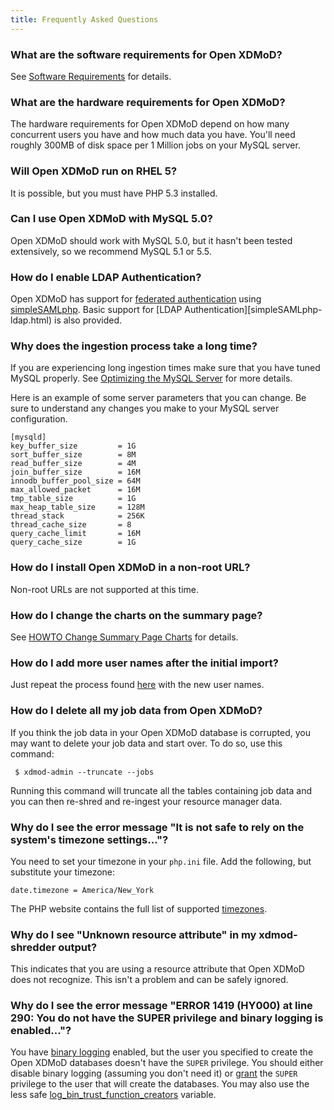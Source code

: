 ```yaml
---
title: Frequently Asked Questions
---
```


### What are the software requirements for Open XDMoD?

See [Software Requirements](software-requirements.html) for details.

### What are the hardware requirements for Open XDMoD?

The hardware requirements for Open XDMoD depend on how many concurrent
users you have and how much data you have.  You'll need roughly 300MB of
disk space per 1 Million jobs on your MySQL server.

### Will Open XDMoD run on RHEL 5?

It is possible, but you must have PHP 5.3 installed.

### Can I use Open XDMoD with MySQL 5.0?

Open XDMoD should work with MySQL 5.0, but it hasn't been tested
extensively, so we recommend MySQL 5.1 or 5.5.

### How do I enable LDAP Authentication?

Open XDMoD has support for [federated authentication](simpleSAMLphp.html)
using [simpleSAMLphp][simplesaml].  Basic support for [LDAP Authentication][simpleSAMLphp-ldap.html) is also provided.

[simplesaml]: https://simplesamlphp.org/

### Why does the ingestion process take a long time?

If you are experiencing long ingestion times make sure that you have
tuned MySQL properly.  See
[Optimizing the MySQL Server][optimizing-mysql] for more details.

Here is an example of some server parameters that you can change.  Be
sure to understand any changes you make to your MySQL server
configuration.

    [mysqld]
    key_buffer_size         = 1G
    sort_buffer_size        = 8M
    read_buffer_size        = 4M
    join_buffer_size        = 16M
    innodb_buffer_pool_size = 64M
    max_allowed_packet      = 16M
    tmp_table_size          = 1G
    max_heap_table_size     = 128M
    thread_stack            = 256K
    thread_cache_size       = 8
    query_cache_limit       = 16M
    query_cache_size        = 1G

[optimizing-mysql]: https://dev.mysql.com/doc/refman/5.5/en/optimizing-the-server.html

### How do I install Open XDMoD in a non-root URL?

Non-root URLs are not supported at this time.

### How do I change the charts on the summary page?

See [HOWTO Change Summary Page Charts](howto-summary-charts.html) for
details.

### How do I add more user names after the initial import?

Just repeat the process found [here](user-names.html) with the new user
names.

### How do I delete all my job data from Open XDMoD?

If you think the job data in your Open XDMoD database is corrupted, you
may want to delete your job data and start over.  To do so, use this
command:

     $ xdmod-admin --truncate --jobs

Running this command will truncate all the tables containing job data
and you can then re-shred and re-ingest your resource manager data.

### Why do I see the error message "It is not safe to rely on the system's timezone settings..."?

You need to set your timezone in your `php.ini` file.  Add the
following, but substitute your timezone:

    date.timezone = America/New_York

The PHP website contains the full list of supported [timezones][].

[timezones]: http://php.net/manual/en/timezones.php

### Why do I see "Unknown resource attribute" in my xdmod-shredder output?

This indicates that you are using a resource attribute that Open XDMoD
does not recognize. This isn't a problem and can be safely ignored.

### Why do I see the error message "ERROR 1419 (HY000) at line 290: You do not have the SUPER privilege and binary logging is enabled..."?

You have [binary logging][mysql-binary-log] enabled, but the user you
specified to create the Open XDMoD databases doesn't have the `SUPER`
privilege.  You should either disable binary logging (assuming you don't
need it) or [grant][mysql-grant] the `SUPER` privilege to the user that
will create the databases.  You may also use the less safe
[log_bin_trust_function_creators][] variable.

[mysql-binary-log]:                https://dev.mysql.com/doc/refman/5.5/en/replication-options-binary-log.html
[mysql-grant]:                     https://dev.mysql.com/doc/refman/5.5/en/grant.html
[log_bin_trust_function_creators]: https://dev.mysql.com/doc/refman/5.5/en/replication-options-binary-log.html#option_mysqld_log-bin-trust-function-creators

